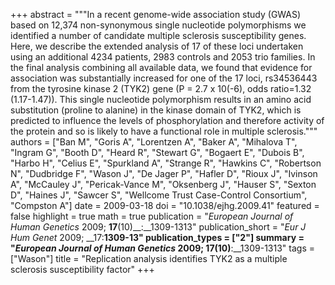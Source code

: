 +++
abstract = """In a recent genome-wide association study (GWAS) based on 12,374 non-synonymous single nucleotide polymorphisms we identified a number of candidate multiple sclerosis susceptibility genes. Here, we describe the extended analysis of 17 of these loci undertaken using an additional 4234 patients, 2983 controls and 2053 trio families. In the final analysis combining all available data, we found that evidence for association was substantially increased for one of the 17 loci, rs34536443 from the tyrosine kinase 2 (TYK2) gene (P = 2.7 x 10(-6), odds ratio=1.32 (1.17-1.47)). This single nucleotide polymorphism results in an amino acid substitution (proline to alanine) in the kinase domain of TYK2, which is predicted to influence the levels of phosphorylation and therefore activity of the protein and so is likely to have a functional role in multiple sclerosis."""
authors = ["Ban M", "Goris A", "Lorentzen A", "Baker A", "Mihalova T", "Ingram G", "Booth D", "Heard R", "Stewart G", "Bogaert E", "Dubois B", "Harbo H", "Celius E", "Spurkland A", "Strange R", "Hawkins C", "Robertson N", "Dudbridge F", "Wason J", "De Jager P", "Hafler D", "Rioux J", "Ivinson A", "McCauley J", "Pericak-Vance M", "Oksenberg J", "Hauser S", "Sexton D", "Haines J", "Sawcer S", "Wellcome Trust Case-Control Consortium", "Compston A"]
date = 2009-03-18
doi = "10.1038/ejhg.2009.41"
featured = false
highlight = true
math = true
publication = "*European Journal of Human Genetics* 2009; __17__(10)__:__1309-1313"
publication_short = "*Eur J Hum Genet* 2009; __17:__1309-13"
publication_types = ["2"]
summary = "*European Journal of Human Genetics* 2009; __17__(10)__:__1309-1313"
tags = ["Wason"]
title = "Replication analysis identifies TYK2 as a multiple sclerosis susceptibility factor"
+++
